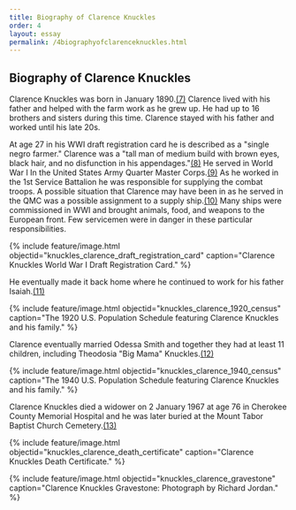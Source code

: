 ```yaml
---
title: Biography of Clarence Knuckles
order: 4
layout: essay
permalink: /4biographyofclarenceknuckles.html
---
```


## Biography of Clarence Knuckles

Clarence Knuckles was born in January 1890.[(7)](https://zigavivei.github.io/family_history_cb/9sources.html) Clarence lived with his father and helped with the farm work as he grew up. He had up to 16 brothers and sisters during this time. Clarence stayed with his father and worked until his late 20s.

At age 27 in his WWI draft registration card he is described as a "single negro farmer." Clarence was a "tall man of medium build with brown eyes, black hair, and no disfunction in his appendages."[(8)](https://zigavivei.github.io/family_history_cb/9sources.html) He served in World War I In the United States Army Quarter Master Corps.[(9)](https://zigavivei.github.io/family_history_cb/9sources.html) As he worked in the 1st Service Battalion he was responsible for supplying the combat troops. A possible situation that Clarence may have been in as he served in the QMC was a possible assignment to a supply ship.[(10)](https://zigavivei.github.io/family_history_cb/9sources.html) Many ships were commissioned in WWI and brought animals, food, and weapons to the European front. Few servicemen were in danger in these particular responsibilities. 

{% include feature/image.html objectid="knuckles_clarence_draft_registration_card" caption="Clarence Knuckles World War I Draft Registration Card." %}

He eventually made it back home where he continued to work for his father Isaiah.[(11)](https://zigavivei.github.io/family_history_cb/9sources.html)

{% include feature/image.html objectid="knuckles_clarence_1920_census" caption="The 1920 U.S. Population Schedule featuring Clarence Knuckles and his family." %}


Clarence eventually married Odessa Smith and together they had at least 11 children, including Theodosia "Big Mama" Knuckles.[(12)](https://zigavivei.github.io/family_history_cb/9sources.html)

{% include feature/image.html objectid="knuckles_clarence_1940_census" caption="The 1940 U.S. Population Schedule featuring Clarence Knuckles and his family." %}


Clarence Knuckles died a widower on 2 January 1967 at age 76 in Cherokee County Memorial Hospital and he was later buried at the Mount Tabor Baptist Church Cemetery.[(13)](https://zigavivei.github.io/family_history_cb/9sources.html)

{% include feature/image.html objectid="knuckles_clarence_death_certificate" caption="Clarence Knuckles Death Certificate." %}

{% include feature/image.html objectid="knuckles_clarence_gravestone" caption="Clarence Knuckles Gravestone: Photograph by Richard Jordan." %}

